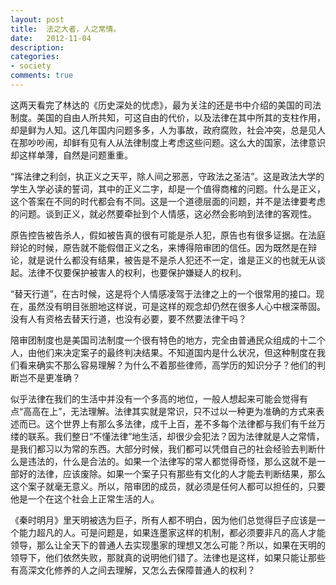 ```yaml
---
layout: post
title:  法之大者，人之常情。
date:   2012-11-04
description:
categories:
- society
comments: true
---
```

这两天看完了林达的《历史深处的忧虑》，最为关注的还是书中介绍的美国的司法制度。美国的自由人所共知，可这自由的代价，以及法律在其中所其的支柱作用，却是鲜为人知。这几年国内问题多多，人为事故，政府腐败，社会冲突，总是见人在那吵吵闹，却鲜有见有人从法律制度上考虑这些问题。这么大的国家，法律意识却这样单薄，自然是问题重重。

“挥法律之利剑，执正义之天平，除人间之邪恶，守政法之圣洁”。这是政法大学的学生入学必读的誓词，其中的正义二字，却是一个值得商榷的问题。什么是正义，这个答案在不同的时代都会有不同。这是一个道德层面的问题，并不是法律要考虑的问题。谈到正义，就必然要牵扯到个人情感，这必然会影响到法律的客观性。

原告控告被告杀人，假如被告真的很有可能是杀人犯，原告也有很多证据。在法庭辩论的时候，原告就不能假借正义之名，来博得陪审团的信任。因为既然是在辩论，就是说什么都没有结果，被告是不是杀人犯还不一定，谁是正义的也就无从谈起。法律不仅要保护被害人的权利，也要保护嫌疑人的权利。

“替天行道”，在古时候，这是将个人情感凌驾于法律之上的一个很常用的接口。现在，虽然没有明目张胆地这样说，可是这样的观念却仍然在很多人心中根深蒂固。没有人有资格去替天行道，也没有必要，要不然要法律干吗？

陪审团制度也是美国司法制度一个很有特色的地方，完全由普通民众组成的十二个人，由他们来决定案子的最终判决结果。不知道国内是什么状况，但这种制度在我们看来确实不那么容易理解？为什么不着那些律师，高学历的知识分子？他们的判断岂不是更准确？

似乎法律在我们的生活中并没有一个多高的地位，一般人想起来可能会觉得有点“高高在上”，无法理解。法律其实就是常识，只不过以一种更为准确的方式来表述而已。这个世界上有那么多法律，成千上百，差不多每个法律都与我们有千丝万缕的联系。我们整日“不懂法律”地生活，却很少会犯法？因为法律就是人之常情，是我们都习以为常的东西。大部分时候，我们都可以凭借自己的社会经验去判断什么是违法的，什么是合法的。如果一个法律写的常人都觉得奇怪，那么这就不是一部好的法律，应该废除。如果一个案子只有那些有文化的人才能去判断结果，那么这个案子就毫无意义。所以，陪审团的成员，就必须是任何人都可以担任的，只要他是一个在这个社会上正常生活的人。

《秦时明月》里天明被选为巨子，所有人都不明白，因为他们总觉得巨子应该是一个能力超凡的人。可是问题是，如果连墨家这样的机制，都必须要非凡的高人才能领导，那么让全天下的普通人去实现墨家的理想又怎么可能？所以，如果在天明的领导下，他们依然失败，那就真的说明他们错了。法律也是这样，如果只能让那些有高深文化修养的人之间去理解，又怎么去保障普通人的权利？

 
